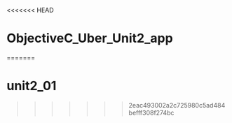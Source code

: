 <<<<<<< HEAD
# ObjectiveC_Uber_Unit2_app
=======
# unit2_01
>>>>>>> 2eac493002a2c725980c5ad484befff308f274bc
